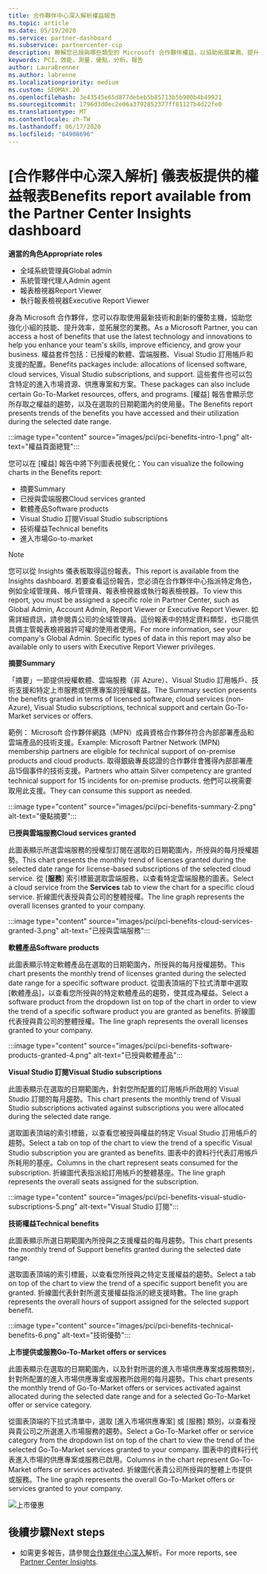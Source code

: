 ```yaml
---
title: 合作夥伴中心深入解析權益報告
ms.topic: article
ms.date: 05/19/2020
ms.service: partner-dashboard
ms.subservice: partnercenter-csp
description: 瞭解您已授與哪些類型的 Microsoft 合作夥伴權益，以協助拓展業務、提升效率並提升小組的技能。
keywords: PCI，效能，測量，優點，分析，報告
author: LauraBrenner
ms.author: labrenne
ms.localizationpriority: medium
ms.custom: SEOMAY.20
ms.openlocfilehash: 3e43545e65d877debeb5b85713b5b900b4b49921
ms.sourcegitcommit: 1796d3d0ec2e06a3792852377ff81127b4d22fe0
ms.translationtype: MT
ms.contentlocale: zh-TW
ms.lasthandoff: 06/17/2020
ms.locfileid: "84908696"
---
```

# <a name="benefits-report-available-from-the-partner-center-insights-dashboard"></a><span data-ttu-id="1a412-104">[合作夥伴中心深入解析] 儀表板提供的權益報表</span><span class="sxs-lookup"><span data-stu-id="1a412-104">Benefits report available from the Partner Center Insights dashboard</span></span>

<span data-ttu-id="1a412-105">**適當的角色**</span><span class="sxs-lookup"><span data-stu-id="1a412-105">**Appropriate roles**</span></span>

- <span data-ttu-id="1a412-106">全域系統管理員</span><span class="sxs-lookup"><span data-stu-id="1a412-106">Global admin</span></span>
- <span data-ttu-id="1a412-107">系統管理代理人</span><span class="sxs-lookup"><span data-stu-id="1a412-107">Admin agent</span></span>
- <span data-ttu-id="1a412-108">報表檢視器</span><span class="sxs-lookup"><span data-stu-id="1a412-108">Report Viewer</span></span>
- <span data-ttu-id="1a412-109">執行報表檢視器</span><span class="sxs-lookup"><span data-stu-id="1a412-109">Executive Report Viewer</span></span>

<span data-ttu-id="1a412-110">身為 Microsoft 合作夥伴，您可以存取使用最新技術和創新的優勢主機，協助您強化小組的技能、提升效率，並拓展您的業務。</span><span class="sxs-lookup"><span data-stu-id="1a412-110">As a Microsoft Partner, you can access a host of benefits that use the latest technology and innovations to help you enhance your team's skills, improve efficiency, and grow your business.</span></span> <span data-ttu-id="1a412-111">權益套件包括：已授權的軟體、雲端服務、Visual Studio 訂用帳戶和支援的配置。</span><span class="sxs-lookup"><span data-stu-id="1a412-111">Benefits packages include: allocations of licensed software, cloud services, Visual Studio subscriptions, and support.</span></span> <span data-ttu-id="1a412-112">這些套件也可以包含特定的進入市場資源、供應專案和方案。</span><span class="sxs-lookup"><span data-stu-id="1a412-112">These packages can also include certain Go-To-Market resources, offers, and programs.</span></span> <span data-ttu-id="1a412-113">[權益] 報告會顯示您所存取之權益的趨勢，以及在選取的日期範圍內的使用量。</span><span class="sxs-lookup"><span data-stu-id="1a412-113">The Benefits report presents trends of the benefits you have accessed and their utilization during the selected date range.</span></span>

:::image type="content" source="images/pci/pci-benefits-intro-1.png" alt-text="權益頁面總覽":::

<span data-ttu-id="1a412-115">您可以在 [權益] 報告中將下列圖表視覺化：</span><span class="sxs-lookup"><span data-stu-id="1a412-115">You can visualize the following charts in the Benefits report:</span></span>

- <span data-ttu-id="1a412-116">摘要</span><span class="sxs-lookup"><span data-stu-id="1a412-116">Summary</span></span>
- <span data-ttu-id="1a412-117">已授與雲端服務</span><span class="sxs-lookup"><span data-stu-id="1a412-117">Cloud services granted</span></span>
- <span data-ttu-id="1a412-118">軟體產品</span><span class="sxs-lookup"><span data-stu-id="1a412-118">Software products</span></span>
- <span data-ttu-id="1a412-119">Visual Studio 訂閱</span><span class="sxs-lookup"><span data-stu-id="1a412-119">Visual Studio subscriptions</span></span>
- <span data-ttu-id="1a412-120">技術權益</span><span class="sxs-lookup"><span data-stu-id="1a412-120">Technical benefits</span></span>
- <span data-ttu-id="1a412-121">進入市場</span><span class="sxs-lookup"><span data-stu-id="1a412-121">Go-to-market</span></span>

 > [!NOTE]
 > <span data-ttu-id="1a412-122">您可以從 Insights 儀表板取得這份報表。</span><span class="sxs-lookup"><span data-stu-id="1a412-122">This report is available from the Insights dashboard.</span></span> <span data-ttu-id="1a412-123">若要查看這份報告，您必須在合作夥伴中心指派特定角色，例如全域管理員、帳戶管理員、報表檢視器或執行報表檢視器。</span><span class="sxs-lookup"><span data-stu-id="1a412-123">To view this report, you must be assigned a specific role in Partner Center, such as Global Admin, Account Admin, Report Viewer or Executive Report Viewer.</span></span> <span data-ttu-id="1a412-124">如需詳細資訊，請參閱貴公司的全域管理員。這份報表中的特定資料類型，也只能供具備主管報表檢視器許可權的使用者使用。</span><span class="sxs-lookup"><span data-stu-id="1a412-124">For more information, see your company's Global Admin. Specific types of data in this report may also be available only to users with Executive Report Viewer privileges.</span></span>

<span data-ttu-id="1a412-125">**摘要**</span><span class="sxs-lookup"><span data-stu-id="1a412-125">**Summary**</span></span>

<span data-ttu-id="1a412-126">「摘要」一節提供授權軟體、雲端服務（非 Azure）、Visual Studio 訂用帳戶、技術支援和特定上市服務或供應專案的授權權益。</span><span class="sxs-lookup"><span data-stu-id="1a412-126">The Summary section presents the benefits granted in terms of licensed software, cloud services (non-Azure), Visual Studio subscriptions, technical support and certain Go-To-Market services or offers.</span></span>

<span data-ttu-id="1a412-127">範例： Microsoft 合作夥伴網路（MPN）成員資格合作夥伴符合內部部署產品和雲端產品的技術支援。</span><span class="sxs-lookup"><span data-stu-id="1a412-127">Example: Microsoft Partner Network (MPN) membership partners are eligible for technical support of on-premise products and cloud products.</span></span> <span data-ttu-id="1a412-128">取得銀級專長認證的合作夥伴會獲得內部部署產品15個事件的技術支援。</span><span class="sxs-lookup"><span data-stu-id="1a412-128">Partners who attain Silver competency are granted technical support for 15 incidents for on-premise products.</span></span> <span data-ttu-id="1a412-129">他們可以視需要取用此支援。</span><span class="sxs-lookup"><span data-stu-id="1a412-129">They can consume this support as needed.</span></span> 

:::image type="content" source="images/pci/pci-benefits-summary-2.png" alt-text="優點摘要":::

<span data-ttu-id="1a412-131">**已授與雲端服務**</span><span class="sxs-lookup"><span data-stu-id="1a412-131">**Cloud services granted**</span></span>

<span data-ttu-id="1a412-132">此圖表顯示所選雲端服務的授權型訂閱在選取的日期範圍內，所授與的每月授權趨勢。</span><span class="sxs-lookup"><span data-stu-id="1a412-132">This chart presents the monthly trend of licenses granted during the selected date range for license-based subscriptions of the selected cloud service.</span></span>
<span data-ttu-id="1a412-133">從 [**服務**] 索引標籤選取雲端服務，以查看特定雲端服務的圖表。</span><span class="sxs-lookup"><span data-stu-id="1a412-133">Select a cloud service from the **Services** tab to view the chart for a specific cloud service.</span></span> <span data-ttu-id="1a412-134">折線圖代表授與貴公司的整體授權。</span><span class="sxs-lookup"><span data-stu-id="1a412-134">The line graph represents the overall licenses granted to your company.</span></span>

:::image type="content" source="images/pci/pci-benefits-cloud-services-granted-3.png" alt-text="已授與雲端服務":::

<span data-ttu-id="1a412-136">**軟體產品**</span><span class="sxs-lookup"><span data-stu-id="1a412-136">**Software products**</span></span>

<span data-ttu-id="1a412-137">此圖表顯示特定軟體產品在選取的日期範圍內，所授與的每月授權趨勢。</span><span class="sxs-lookup"><span data-stu-id="1a412-137">This chart presents the monthly trend of licenses granted during the selected date range for a specific software product.</span></span> <span data-ttu-id="1a412-138">從圖表頂端的下拉式清單中選取 [軟體產品]，以查看您所授與的特定軟體產品的趨勢，使其成為權益。</span><span class="sxs-lookup"><span data-stu-id="1a412-138">Select a software product from the dropdown list on top of the chart in order to view the trend of a specific software product you are granted as benefits.</span></span> <span data-ttu-id="1a412-139">折線圖代表授與貴公司的整體授權。</span><span class="sxs-lookup"><span data-stu-id="1a412-139">The line graph represents the overall licenses granted to your company.</span></span>

:::image type="content" source="images/pci/pci-benefits-software-products-granted-4.png" alt-text="已授與軟體產品":::

<span data-ttu-id="1a412-141">**Visual Studio 訂閱**</span><span class="sxs-lookup"><span data-stu-id="1a412-141">**Visual Studio subscriptions**</span></span>

<span data-ttu-id="1a412-142">此圖表顯示在選取的日期範圍內，針對您所配置的訂用帳戶所啟用的 Visual Studio 訂閱的每月趨勢。</span><span class="sxs-lookup"><span data-stu-id="1a412-142">This chart presents the monthly trend of Visual Studio subscriptions activated against subscriptions you were allocated during the selected date range.</span></span>

<span data-ttu-id="1a412-143">選取圖表頂端的索引標籤，以查看您被授與權益的特定 Visual Studio 訂用帳戶的趨勢。</span><span class="sxs-lookup"><span data-stu-id="1a412-143">Select a tab on top of the chart to view the trend of a specific Visual Studio subscription you are granted as benefits.</span></span> <span data-ttu-id="1a412-144">圖表中的資料行代表訂用帳戶所耗用的基座。</span><span class="sxs-lookup"><span data-stu-id="1a412-144">Columns in the chart represent seats consumed for the subscription.</span></span> <span data-ttu-id="1a412-145">折線圖代表指派給訂用帳戶的整體基座。</span><span class="sxs-lookup"><span data-stu-id="1a412-145">The line graph represents the overall seats assigned for the subscription.</span></span>

:::image type="content" source="images/pci/pci-benefits-visual-studio-subscriptions-5.png" alt-text="Visual Studio 訂閱":::

<span data-ttu-id="1a412-147">**技術權益**</span><span class="sxs-lookup"><span data-stu-id="1a412-147">**Technical benefits**</span></span>

<span data-ttu-id="1a412-148">此圖表顯示所選日期範圍內所授與之支援權益的每月趨勢。</span><span class="sxs-lookup"><span data-stu-id="1a412-148">This chart presents the monthly trend of Support benefits granted during the selected date range.</span></span>

<span data-ttu-id="1a412-149">選取圖表頂端的索引標籤，以查看您所授與之特定支援權益的趨勢。</span><span class="sxs-lookup"><span data-stu-id="1a412-149">Select a tab on top of the chart to view the trend of a specific support benefit you are granted.</span></span> <span data-ttu-id="1a412-150">折線圖代表針對所選支援權益指派的總支援時數。</span><span class="sxs-lookup"><span data-stu-id="1a412-150">The line graph represents the overall hours of support assigned for the selected support benefit.</span></span>

:::image type="content" source="images/pci/pci-benefits-technical-benefits-6.png" alt-text="技術優勢":::

<span data-ttu-id="1a412-152">**上市提供或服務**</span><span class="sxs-lookup"><span data-stu-id="1a412-152">**Go-To-Market offers or services**</span></span>

<span data-ttu-id="1a412-153">此圖表顯示在選取的日期範圍內，以及針對所選的進入市場供應專案或服務類別，針對所配置的進入市場供應專案或服務所啟用的每月趨勢。</span><span class="sxs-lookup"><span data-stu-id="1a412-153">This chart presents the monthly trend of Go-To-Market offers or services activated against allocated during the selected date range and for a selected Go-To-Market offer or service category.</span></span>

<span data-ttu-id="1a412-154">從圖表頂端的下拉式清單中，選取 [進入市場供應專案] 或 [服務] 類別，以查看授與貴公司之所選進入市場服務的趨勢。</span><span class="sxs-lookup"><span data-stu-id="1a412-154">Select a Go-To-Market offer or service category from the dropdown list on top of the chart to view the trend of the selected Go-To-Market services granted to your company.</span></span> <span data-ttu-id="1a412-155">圖表中的資料行代表進入市場的供應專案或服務已啟用。</span><span class="sxs-lookup"><span data-stu-id="1a412-155">Columns in the chart represent Go-To-Market offers or services activated.</span></span> <span data-ttu-id="1a412-156">折線圖代表貴公司所授與的整體上市提供或服務。</span><span class="sxs-lookup"><span data-stu-id="1a412-156">The line graph represents the overall Go-To-Market offers or services granted to your company.</span></span>

![上市優惠](images/pci/pci-benefits-go-to-market-7.png)

## <a name="next-steps"></a><span data-ttu-id="1a412-158">後續步驟</span><span class="sxs-lookup"><span data-stu-id="1a412-158">Next steps</span></span>

- <span data-ttu-id="1a412-159">如需更多報告，請參閱[合作夥伴中心深入](partner-center-insights.md)解析。</span><span class="sxs-lookup"><span data-stu-id="1a412-159">For more reports, see [Partner Center Insights](partner-center-insights.md).</span></span>
